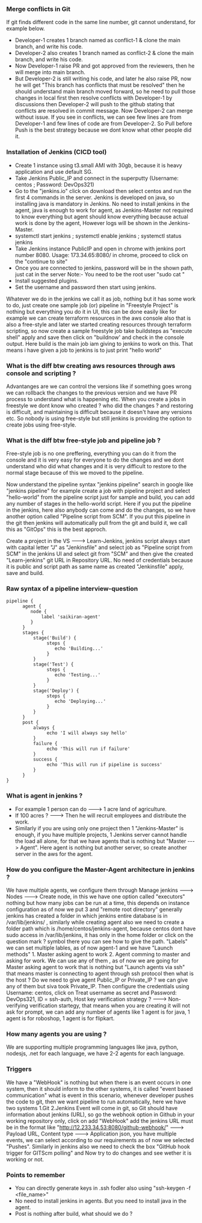 ### Merge conflicts in Git
If git finds different code in the same line number, git cannot understand, for example below.
- Developer-1 creates 1 branch named as conflict-1 & clone the main branch, and write his code.
- Developer-2 also creates 1 branch named as conflict-2 & clone the main branch, and write his code.
- Now Developer-1 raise PR and got approved from the reviewers, then he will merge into main branch.
- But Developer-2 is still writing his code, and later he also raise PR, now he will get "This branch has
  conflicts that must be resolved" then he should understand main branch moved forward, so he need to pull
  those changes in local first then resolve conflicts with Developer-1 by discussions then Developer-2 will
  push to the github stating that conflicts are resolved in commit message. Now Developer-2 can merge without
  issue. If you see in conflicts, we can see few lines are from Developer-1 and few lines of code are from
  Developer-2. So Pull before Push is the best strategy because we dont know what other people did it.

### Installation of Jenkins (CICD tool)
- Create 1 instance using t3.small AMI with 30gb, because it is heavy application and use default SG.
- Take Jenkins Public_IP and connect in the superputty (Username: centos ; Password: DevOps321)
- Go to the "jenkins.io" click on download then select centos and run the first 4 commands in the server.
  Jenkins is developed on java, so installing java is mandatory in Jenkins. No need to install jenkins in the
  agent, java is enough to work for agent, as Jenkins-Master not required to know everything but agent should
  know everything because actual work is done by the agent, However logs will be shown in the Jenkins-Master.
- systemctl start jenkins ; systemctl enable jenkins ; systemctl status jenkins
- Take Jenkins instance PublicIP and open in chrome with jenkins port number 8080. Usage: 173.34.65:8080/ in
  chrome, proceed to click on the "continue to site"
- Once you are connected to jenkins, password will be in the shown path, just cat in the server 
  Note:- You need to be the root user "sudo cat <path>"
- Install suggested plugins.
- Set the username and password then start using jenkins.

Whatever we do in the jenkins we call it as job, nothing but it has some work to do, just create one sample job (or) pipeline in "Freestyle Project" is nothing but everything you do it in UI, this can be done easily like for example we can create terraform resources in the aws console also that is also a free-style and later we started creating resources through terraform scripting, so now create a sample freestyle job take buildsteps as "execute shell" apply and save then click on "buildnow' and check in the console output. Here build is the main job iam giving to jenkins to work on this. That means i have given a job to jenkins is to just print "hello world" 

### What is the diff btw creating aws resources through aws console and scripting ?
Advantanges are we can control the versions like if something goes wrong we can rollback the changes to the previous version and we have PR process to understand what is happening etc. When you create a jobs in freestyle we dont know who created ? who did the changes ? and restoring is difficult, and maintaining is difficult because it doesn't have any versions etc. So nobody is using free-style but still jenkins is providing the option to create jobs using free-style. 

### What is the diff btw free-style job and pipeline job ?
Free-style job is no one preffering, everything you can do it from the console and it is very easy for everyone to do the changes and we dont understand who did what changes and it is very difficult to restore to the normal stage because of this we moved to the pipeline.

Now understand the pipeline syntax "jenkins pipeline" search in google like "jenkins pipeline" for example create a job with pipeline project and select "hello-world" from the pipeline script just for sample and build, you can add any number of stages in the hello-world script. Here if you put the pipeline in the jenkins, here also anybody can come and do the changes, so we have another option called "Pipeline script from SCM". If you put this pipeline in the git then jenkins will automatically pull from the git and build it, we call this as "GitOps" this is the best approch.

Create a project in the VS ---> Learn-Jenkins, jenkins script always start with capital letter "J" as "Jenkinsfile" and select job as "Pipeline script from SCM" in the jenkins UI and select git from "SCM" and then give the created "Learn-jenkins" git URL in Repository URL. No need of credentials because it is public and script path as same name as created "Jenkinsfile" apply, save and build.  

### Raw syntax of a pipeline interview-question
    pipeline {
          agent {
             node {
                 label 'saikiran-agent'
             }
          }
          stages {
              stage('Build') {
                   steps {
                      echo 'Building...'
                   }
              }
              stage('Test') {
                   steps {
                      echo 'Testing...'
                   }
              }
              stage('Deploy') {
                   steps {
                      echo 'Deploying...'
                   }
              }
          }
          post {
              always {
                   echo 'I will always say hello'
              }
              failure {
                   echo 'This will run if failure'
              }
              success {
                   echo 'This will run if pipeline is success'
              }
          }
    }

### What is agent in jenkins ?
- For example 1 person can do ---> 1 acre land of agriculture.
- If 100 acres ? ---> Then he will recruit employees and distribute the work.
- Similarly if you are using only one project then 1 "Jenkins-Master" is enough, if you have multiple
  projects, 1 Jenkins server cannot handle the load all alone, for that we have agents that is nothing but
  "Master ---> Agent". Here agent is nothing but another server, so create another server in the aws for
  the agent.

### How do you configure the Master-Agent architecture in jenkins ?
We have multiple agents, we configure them through Manage jenkins ---> Nodes ---> Create node, in this we have one option called "executors" nothing but how many jobs can be run at a time, this depends on instance configuration as of now we put 3 and "remote root directory" generally jenkins has created a folder in which jenkins entire database is in /var/lib/jenkins/ , similarly while creating agent also we need to create a folder <agent> path which is /home/centos/jenkins-agent, because centos dont have sudo access in /var/lib/jenkins, it has only in the home folder or click on the question mark ? symbol there you can see how to give the path. "Labels" we can set multiple lables, as of now agent-1 and we have "Launch methods" 1. Master asking agent to work 2. Agent comming to master and asking for work. We can use any of them , as of now we are going for Master asking agent to work that is nothing but "Launch agents via ssh" that means master is connecting to agent through ssh protocol then what is the host ? Do we need to give agent Public_IP or Private_IP ? we can give any of them but siva took Private_IP. Then configure the credentials using Username: centos, click on Treat username as secret and Password: DevOps321, ID = ssh-auth, Host key verification strategy ? ---> Non-verifying verification startegy, that means when you are creating it will not ask for prompt, we can add any number of agents like 1 agent is for java, 1 agent is for roboshop, 1 agent is for flipkart.

### How many agents you are using ?
We are supporting multiple programming languages like java, python, nodesjs, .net for each language, we have 
2-2 agents for each language.

### Triggers
We have a "WebHook" is nothing but when there is an event occurs in one system, then it should inform to the other systems, it is called "event based communication" what is event in this scenario, whenever developer pushes the code to git, then we want pipeline to run automatically, here we have two systems 1.Git 2.Jenkins Event will come in git, so Git should have information about jenkins (URL), so go the webhook option in Github in your working repository only, click on add "WebHook" add the jenkins URL must be in the format like "http://12.233.34.53:8080/github-webhook/" ---> Payload URL, Content type ---> Application json, you have multiple events, we can select according to our requirements as of now we selected "Pushes". Similarly in jenkins also we need to check the box "GitHub hook trigger for GITScm polling" and Now try to do changes and see wether it is working or not.

### Points to remember
- You can directly generate keys in .ssh fodler also using "ssh-keygen -f <file_name>"
- No need to install jenkins in agents. But you need to install java in the agent.
- Post is nothing after build, what should we do ?
